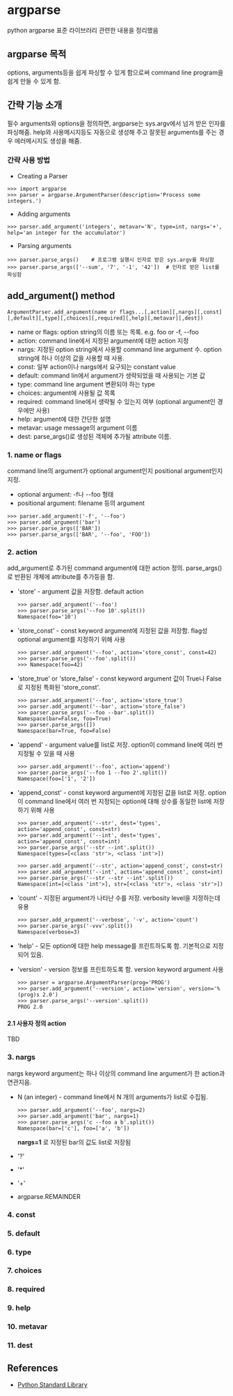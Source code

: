 argparse
========

python argparse 표준 라이브러리 관련한 내용을 정리했음

argparse 목적
-----------

options, arguments등을 쉽게 파싱할 수 있게 함으로써 command line
program을 쉽게 만들 수 있게 함.


간략 기능 소개
------------

필수 arguments와 options을 정의하면, argparse는 sys.argv에서 넘겨 받은
인자를 파싱해줌. help와 사용메시지등도 자동으로 생성해 주고 잘못된
arguments를 주는 경우 에러메시지도 생성을 해줌.

### 간략 사용 방법

* Creating a Parser 
~~~python3
>>> import argparse
>>> parser = argparse.ArgumentParser(description='Process some integers.')
~~~

* Adding arguments
~~~python3
>>> parser.add_argument('integers', metavar='N', type=int, nargs='+',
help='an integer for the accumulator')
~~~

* Parsing arguments
~~~python3
>>> parser.parse_args()    # 프로그램 실행시 인자로 받은 sys.argv를 파싱함
>>> parser.parse_args(['--sum', '7', '-1', '42'])  # 인자로 받은 list를 파싱함
~~~

add_argument() method
-----------------------

```python3
ArgumentParser.add_argument(name or flags...[,action][,nargs][,const][,default][,type][,choices][,required][,help][,metavar][,dest])
```

* name or flags: option string의 이름 또는 목록. e.g. foo or -f, --foo
* action: command line에서 지정된 argument에 대한 action 지정
* nargs: 지정된 option string에서 사용할 command line argument 수. option string에 하나 이상의 값을 사용할 때 사용.
* const: 일부 action이나 nargs에서 요구되는 constant value
* default: command lin에서 argument가 생략되었을 때 사용되는 기본 값
* type: command line argument 변환되야 하는 type
* choices: argument에 사용될 값 목록
* required: command line에서 생략될 수 있는지 여부 (optional argument인 경우에만 사용)
* help: argument에 대한 간단한 설명
* metavar: usage message의 argument 이름
* dest: parse_args()로 생성된 객체에 추가될 attribute 이름.

### 1. name or flags

command line의 argument가 optional argument인지 positional argument인지 지정.
* optional argument: -f나 --foo 형태
* positional argument: filename 등의 argument

~~~python3
>>> parser.add_argument('-f', '--foo')
>>> parser.add_argument('bar')
>>> parser.parse_args(['BAR'])
>>> parser.parse_args(['BAR', '--foo', 'FOO'])
~~~

### 2. action

add_argument로 추가된 command argument에 대한 action 정의. parse_args()로 반환된 개체에
attribute를 추가등을 함.

* 'store' - argument 값을 저장함. default action
   ~~~python3
   >>> parser.add_argument('--foo')
   >>> parser.parse_args('--foo 10'.split())
   Namespace(foo='10')
   ~~~

* 'store_const' - const keyword argument에 지정된 값을 저장함. flag성 optional 
argument를 지정하기 위해 사용
   ~~~python3
   >>> parser.add_argument('--foo', action='store_const', const=42)
   >>> parser.parse_args('--foo'.split())
   >>> Namespace(foo=42)
   ~~~

* 'store_true' or 'store_false' - const keyword argument 값이 True나
False로 지정된 특화된 'store_const'.
   ~~~python3
   >>> parser.add_argument('--foo', action='store_true')
   >>> parser.add_argument('--bar', action='store_false')
   >>> parser.parse_args('--foo --bar'.split())
   Namespace(bar=False, foo=True)
   >>> parser.parse_args([])
   Namespace(bar=True, foo=False)
   ~~~

* 'append' - argument value를 list로 저장. option이 command line에 여러 번 
지정될 수 있을 때 사용
   ~~~python3
   >>> parser.add_argument('--foo', action='append')
   >>> parser.parse_args('--foo 1 --foo 2'.split())
   Namespace(foo=['1', '2'])
   ~~~

* 'append_const' - const keyword argument에 지정된 값을 list로 저장. option이
command line에서 여러 번 지정되는 option에 대해 상수를 동일한 list에 저장하기 위해
사용
   ~~~python3
   >>> parser.add_argument('--str', dest='types', action='append_const', const=str)
   >>> parser.add_argument('--int', dest='types', action='append_const', const=int)
   >>> parser.parse_args('--str --int'.split())
   Namespace(types=[<class 'str'>, <class 'int'>])
   ~~~
   ~~~python3
   >>> parser.add_argument('--str', action='append_const', const=str)
   >>> parser.add_argument('--int', action='append_const', const=int)
   >>> parser.parse_args('--str --str --int'.split())
   Namespace(int=[<class 'int'>], str=[<class 'str'>, <class 'str'>])
   ~~~

* 'count' - 지정된 argument가 나타난 수를 저장. verbosity level을 지정하는데 유용
   ~~~python3
   >>> parser.add_argument('--verbose', '-v', action='count')
   >>> parser.parse_args('-vvv'.split())
   Namespace(verbose=3)
   ~~~

* 'help' - 모든 option에 대한 help message를 프린트하도록 함. 기본적으로 지정되어 있음.

* 'version' - version 정보를 프린트하도록 함. version keyword argument 사용
   ~~~python3
   >>> parser = argparse.ArgumentParser(prog='PROG')
   >>> parser.add_argument('--version', action='version', version='%(prog)s 2.0')
   >>> parser.parse_args('--version'.split())
   PROG 2.0
   ~~~

#### 2.1 사용자 정의 action
TBD

### 3. nargs

nargs keyword argument는 하나 이상의 command line argument가 한 action과 연관지음.

* N (an integer) - command line에서 N 개의 arguments가 list로 수집됨.
   ~~~python3
   >>> parser.add_argument('--foo', nargs=2)
   >>> parser.add_argument('bar', nargs=1)
   >>> parser.parse_args('c --foo a b'.split())
   Namespace(bar=['c'], foo=['a', 'b'])
   ~~~
   **nargs=1** 로 지정된 bar의 값도 list로 저장됨

* '?'

* '*'

* '+'

* argparse.REMAINDER

### 4. const


### 5. default


### 6. type


### 7. choices


### 8. required


### 9. help


### 10. metavar


### 11. dest

References
----------

* [Python Standard Library](http://docs.python.org/3.4/library/argparse.html)
